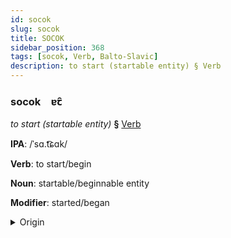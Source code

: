 ```yaml
---
id: socok
slug: socok
title: SOCOK
sidebar_position: 368
tags: [socok, Verb, Balto-Slavic]
description: to start (startable entity) § Verb
---
```


### socok&emsp;<span kind="abugida">ɐꞇ̑</span>

*to start (startable entity)* **§** [Verb](../../tags/Verb)

**IPA**: /ˈsɑ.t͡ɕɑk/

**Verb**: to start/begin

**Noun**: startable/beginnable entity

**Modifier**: started/began

<details>
    <summary>Origin</summary>
    Slovak začať [ˈzat͡ʃac]<br/>
    <em>Balto-Slavic Language Family</em>
</details>